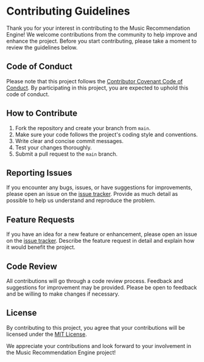 # Contributing Guidelines

Thank you for your interest in contributing to the Music Recommendation Engine! We welcome contributions from the community to help improve and enhance the project. Before you start contributing, please take a moment to review the guidelines below.

## Code of Conduct

Please note that this project follows the [Contributor Covenant Code of Conduct](https://www.contributor-covenant.org/version/2/0/code_of_conduct/). By participating in this project, you are expected to uphold this code of conduct. 

## How to Contribute

1. Fork the repository and create your branch from `main`.
2. Make sure your code follows the project's coding style and conventions.
3. Write clear and concise commit messages.
4. Test your changes thoroughly.
5. Submit a pull request to the `main` branch.

## Reporting Issues

If you encounter any bugs, issues, or have suggestions for improvements, please open an issue on the [issue tracker](https://github.com/gargmegham/EmailValidator/issues). Provide as much detail as possible to help us understand and reproduce the problem.

## Feature Requests

If you have an idea for a new feature or enhancement, please open an issue on the [issue tracker](https://github.com/gargmegham/EmailValidator/issues). Describe the feature request in detail and explain how it would benefit the project.

## Code Review

All contributions will go through a code review process. Feedback and suggestions for improvement may be provided. Please be open to feedback and be willing to make changes if necessary.

## License

By contributing to this project, you agree that your contributions will be licensed under the [MIT License](https://opensource.org/licenses/MIT).

We appreciate your contributions and look forward to your involvement in the Music Recommendation Engine project!